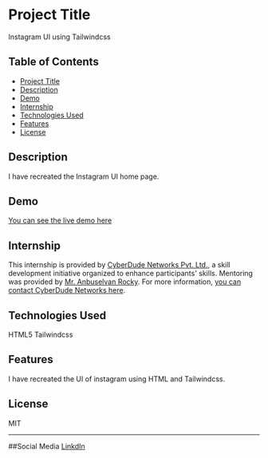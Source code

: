 # Project Title

Instagram UI using Tailwindcss

## Table of Contents
- [Project Title](#project-title)
- [Description](#description)
- [Demo](#demo)
- [Internship](#internship)
- [Technologies Used](#technologies-used)
- [Features](#features)
- [License](#license)


## Description

I have recreated the Instagram UI home page.

## Demo

[You can see the live demo here](https://gayathrihg.github.io/Instagram-ui-using-tailwindcss/)

## Internship

This internship is provided by [CyberDude Networks Pvt. Ltd.](https://youtube.com/cyberdudenetworks), a skill development initiative organized to enhance participants' skills. Mentoring was provided by [Mr. Anbuselvan Rocky](https://instagram.com/anbuselvanrocky). For more information, [you can contact CyberDude Networks here](https://cyberdudenetworks.com).

## Technologies Used

HTML5
Tailwindcss

## Features

I have recreated the UI of instagram using HTML and Tailwindcss.

## License

MIT


---
##Social Media
[LinkdIn](www.linkedin.com/in/gayathri-h-g-2151361ba)











